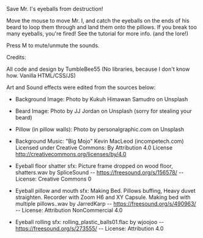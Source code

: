 Save Mr. I's eyeballs from destruction!

Move the mouse to move Mr. I, and catch the eyeballs on the ends of his beard to loop them through and land them onto the pillows. If you break too many eyeballs, you're fired! See the tutorial for more info. (and the lore!)

Press M to mute/unmute the sounds.

Credits:

All code and design by TumbleBee55 (No libraries, because I don't know how. Vanilla HTML/CSS/JS)

Art and Sound effects were edited from the sources below:

-  Background Image: Photo by Kukuh Himawan Samudro on Unsplash

- Beard Image: Photo by JJ Jordan on Unsplash (sorry for stealing your beard)

- Pillow (in pillow walls): Photo by personalgraphic.com on Unsplash

- Background Music:  "Big Mojo" Kevin MacLeod (incompetech.com) Licensed under Creative Commons: By Attribution 4.0 License  http://creativecommons.org/licenses/by/4.0

- Eyeball floor shatter sfx:  Picture frame dropped on wood floor, shatters.wav by SpliceSound -- https://freesound.org/s/156578/ -- License: Creative Commons 0

 - Eyeball pillow and mouth sfx:  Making Bed. Pillows buffing, Heavy duvet straighten. Recorder with Zoom H6 and XY Capsule. Making bed with multiple pillows..wav by JarredKarp -- https://freesound.org/s/490963/ -- License: Attribution NonCommercial 4.0

- Eyeball rolling sfx:  rolling_plastic_balls01.flac by wjoojoo -- https://freesound.org/s/273555/ -- License: Attribution 4.0
